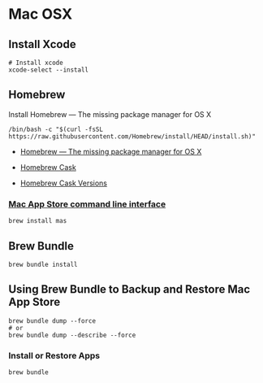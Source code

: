 # Mac OSX

## Install Xcode

```properties
# Install xcode
xcode-select --install
```

## Homebrew

Install Homebrew — The missing package manager for OS X

```properties
/bin/bash -c "$(curl -fsSL https://raw.githubusercontent.com/Homebrew/install/HEAD/install.sh)"

```

- [Homebrew — The missing package manager for OS X](http://brew.sh)

- [Homebrew Cask](https://github.com/Homebrew/homebrew-cask)

- [Homebrew Cask Versions](https://github.com/Homebrew/homebrew-cask-versions)

### [Mac App Store command line interface](https://github.com/mas-cli/mas)

```properties
brew install mas
```

## Brew Bundle

```properties
brew bundle install
```

## Using Brew Bundle to Backup and Restore Mac App Store

```properties
brew bundle dump --force
# or
brew bundle dump --describe --force
```

### Install or Restore Apps

```properties
brew bundle
```
